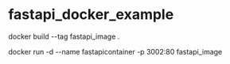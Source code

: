 # fastapi_docker_example

docker build --tag fastapi_image .

docker run -d --name fastapicontainer -p 3002:80 fastapi_image
